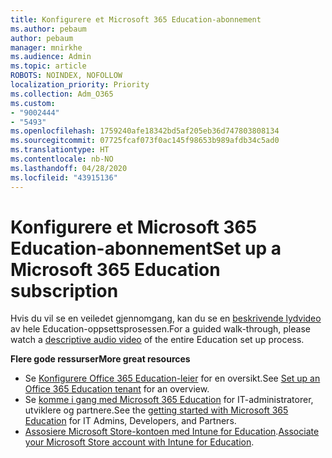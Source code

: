 ```yaml
---
title: Konfigurere et Microsoft 365 Education-abonnement
ms.author: pebaum
author: pebaum
manager: mnirkhe
ms.audience: Admin
ms.topic: article
ROBOTS: NOINDEX, NOFOLLOW
localization_priority: Priority
ms.collection: Adm_O365
ms.custom:
- "9002444"
- "5493"
ms.openlocfilehash: 1759240afe18342bd5af205eb36d747803808134
ms.sourcegitcommit: 07725fcaf073f0ac145f98653b989afdb34c5ad0
ms.translationtype: HT
ms.contentlocale: nb-NO
ms.lasthandoff: 04/28/2020
ms.locfileid: "43915136"
---
```

# <a name="set-up-a-microsoft-365-education-subscription"></a><span data-ttu-id="aded7-102">Konfigurere et Microsoft 365 Education-abonnement</span><span class="sxs-lookup"><span data-stu-id="aded7-102">Set up a Microsoft 365 Education subscription</span></span>

<span data-ttu-id="aded7-103">Hvis du vil se en veiledet gjennomgang, kan du se en [beskrivende lydvideo](https://aka.ms/M365EduSetup) av hele Education-oppsettsprosessen.</span><span class="sxs-lookup"><span data-stu-id="aded7-103">For a guided walk-through, please watch a [descriptive audio video](https://aka.ms/M365EduSetup) of the entire Education set up process.</span></span>

<span data-ttu-id="aded7-104">**Flere gode ressurser**</span><span class="sxs-lookup"><span data-stu-id="aded7-104">**More great resources**</span></span>

- <span data-ttu-id="aded7-105">Se [Konfigurere Office 365 Education-leier](https://docs.microsoft.com/microsoft-365/education/intune-edu-trial/set-up-office365-edu-tenant) for en oversikt.</span><span class="sxs-lookup"><span data-stu-id="aded7-105">See [Set up an Office 365 Education tenant](https://docs.microsoft.com/microsoft-365/education/intune-edu-trial/set-up-office365-edu-tenant) for an overview.</span></span>
- <span data-ttu-id="aded7-106">Se [komme i gang med Microsoft 365 Education](https://docs.microsoft.com/education/) for IT-administratorer, utviklere og partnere.</span><span class="sxs-lookup"><span data-stu-id="aded7-106">See the [getting started with Microsoft 365 Education](https://docs.microsoft.com/education/) for IT Admins, Developers, and Partners.</span></span> 
- <span data-ttu-id="aded7-107">[Assosiere Microsoft Store-kontoen med Intune for Education](https://docs.microsoft.com/microsoft-365/education/intune-edu-trial/configure-microsoft-store-for-education).</span><span class="sxs-lookup"><span data-stu-id="aded7-107">[Associate your Microsoft Store account with Intune for Education](https://docs.microsoft.com/microsoft-365/education/intune-edu-trial/configure-microsoft-store-for-education).</span></span> 
